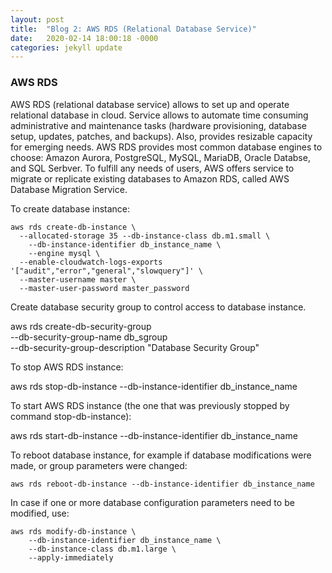 ```yaml
---
layout: post
title:  "Blog 2: AWS RDS (Relational Database Service)"
date:   2020-02-14 18:00:18 -0000
categories: jekyll update
---
```


<h3>AWS RDS</h3>

AWS RDS (relational database service) allows to set up and operate relational database in cloud. Service allows to automate time consuming administrative and maintenance tasks (hardware provisioning, database setup, updates, patches, and backups). Also, provides resizable capacity for emerging needs. AWS RDS provides most common database engines to choose: Amazon Aurora, PostgreSQL, MySQL, MariaDB, Oracle Databse, and SQL Serbver. To fulfill any needs of users, AWS offers service to migrate or replicate existing databases to Amazon RDS, called AWS Database Migration Service.

To create database instance:

    aws rds create-db-instance \
      --allocated-storage 35 --db-instance-class db.m1.small \
 	    --db-instance-identifier db_instance_name \
 	    --engine mysql \
      --enable-cloudwatch-logs-exports '["audit","error","general","slowquery"]' \
      --master-username master \
      --master-user-password master_password

Create database security group to control access to database instance.

  aws rds create-db-security-group \
    --db-security-group-name db_sgroup \
    --db-security-group-description "Database Security Group"

To stop AWS RDS instance:

  aws rds stop-db-instance --db-instance-identifier db_instance_name


To start AWS RDS instance (the one that was previously stopped by command stop-db-instance):

  aws rds start-db-instance --db-instance-identifier db_instance_name


To reboot database instance, for example if database modifications were made, or group parameters were changed:

	aws rds reboot-db-instance --db-instance-identifier db_instance_name


In case if one or more database configuration parameters need to be modified, use:

	aws rds modify-db-instance \
		--db-instance-identifier db_instance_name \
		--db-instance-class db.m1.large \
		--apply-immediately







[jekyll-docs]: https://jekyllrb.com/docs/home
[jekyll-gh]:   https://github.com/jekyll/jekyll
[jekyll-talk]: https://talk.jekyllrb.com/
